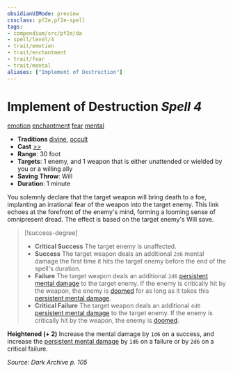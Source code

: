 ```yaml
---
obsidianUIMode: preview
cssclass: pf2e,pf2e-spell
tags:
- compendium/src/pf2e/da
- spell/level/4
- trait/emotion
- trait/enchantment
- trait/fear
- trait/mental
aliases: ["Implement of Destruction"]
---
```

# Implement of Destruction *Spell 4*   
[emotion](emotion.md "Emotion Effect Trait")  [enchantment](enchantment.md "Enchantment School Trait")  [fear](Reference/Rules/Traits/fear.md "Fear Effect Trait")  [mental](mental.md "Mental Effect Trait")  

- **Traditions** [divine](divine.md "Divine Tradition Trait"), [occult](occult.md "Occult Tradition Trait")
- **Cast** [>>](chapter-9-playing-the-game.md#Actions "Two-Action") 
- **Range**: 30 foot
- **Targets**: 1 enemy, and 1 weapon that is either unattended or wielded by you or a willing ally
- **Saving Throw**: Will
- **Duration**: 1 minute

You solemnly declare that the target weapon will bring death to a foe, implanting an irrational fear of the weapon into the target enemy. This link echoes at the forefront of the enemy's mind, forming a looming sense of omnipresent dread. The effect is based on the target enemy's Will save.

> [!success-degree] 
> - **Critical Success** The target enemy is unaffected.
> - **Success** The target weapon deals an additional `2d6` mental damage the first time it hits the target enemy before the end of the spell's duration.
> - **Failure** The target weapon deals an additional `2d6` [persistent mental damage](conditions.md#Persistent%20Damage) to the target enemy. If the enemy is critically hit by the weapon, the enemy is [doomed](conditions.md#Doomed) for as long as it takes this [persistent mental damage](conditions.md#Persistent%20Damage).
> - **Critical Failure** The target weapon deals an additional `4d6` [persistent mental damage](conditions.md#Persistent%20Damage) to the target enemy. If the enemy is critically hit by the weapon, the enemy is [doomed](conditions.md#Doomed).

**Heightened (+ 2)** Increase the mental damage by `1d6` on a success, and increase the [persistent mental damage](conditions.md#Persistent%20Damage) by `1d6` on a failure or by `2d6` on a critical failure.

*Source: Dark Archive p. 105*